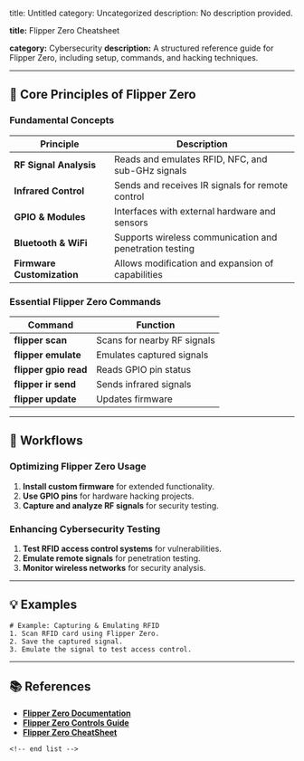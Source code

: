 title: Untitled
category: Uncategorized
description: No description provided.

**title:** Flipper Zero Cheatsheet

**category:** Cybersecurity
**description:** A structured reference guide for Flipper Zero, including setup, commands, and hacking techniques.

---

## 🔧 **Core Principles of Flipper Zero**

### **Fundamental Concepts**

| Principle                        | Description                                             |
| -------------------------------- | ------------------------------------------------------- |
| **RF Signal Analysis**     | Reads and emulates RFID, NFC, and sub-GHz signals       |
| **Infrared Control**       | Sends and receives IR signals for remote control        |
| **GPIO & Modules**         | Interfaces with external hardware and sensors           |
| **Bluetooth & WiFi**       | Supports wireless communication and penetration testing |
| **Firmware Customization** | Allows modification and expansion of capabilities       |

### **Essential Flipper Zero Commands**

| Command                     | Function                    |
| --------------------------- | --------------------------- |
| **flipper scan**      | Scans for nearby RF signals |
| **flipper emulate**   | Emulates captured signals   |
| **flipper gpio read** | Reads GPIO pin status       |
| **flipper ir send**   | Sends infrared signals      |
| **flipper update**    | Updates firmware            |

---

## 🔄 **Workflows**

### **Optimizing Flipper Zero Usage**

1. **Install custom firmware** for extended functionality.
2. **Use GPIO pins** for hardware hacking projects.
3. **Capture and analyze RF signals** for security testing.

### **Enhancing Cybersecurity Testing**

1. **Test RFID access control systems** for vulnerabilities.
2. **Emulate remote signals** for penetration testing.
3. **Monitor wireless networks** for security analysis.

---

## 💡 **Examples**

```plaintext
# Example: Capturing & Emulating RFID
1. Scan RFID card using Flipper Zero.  
2. Save the captured signal.  
3. Emulate the signal to test access control.  
```

---

## 📚 **References**

- **[Flipper Zero Documentation](https://docs.flipperzero.one/gpio-and-modules)**
- **[Flipper Zero Controls Guide](https://docs.flipper.net/basics/control)**
- **[Flipper Zero CheatSheet](https://www.reddit.com/r/flipperzero/comments/198vrwe/the_ultimate_guide_cheatsheet_to_flipper_zero/)**

```
<!-- end list -->
```